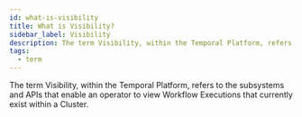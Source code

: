 ```yaml
---
id: what-is-visibility
title: What is Visibility?
sidebar_label: Visibility
description: The term Visibility, within the Temporal Platform, refers to the subsystems and APIs that enable an operator to view Workflow Executions that currently exist within a Cluster.
tags:
  - term
---
```


The term Visibility, within the Temporal Platform, refers to the subsystems and APIs that enable an operator to view Workflow Executions that currently exist within a Cluster.
